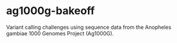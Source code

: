 # ag1000g-bakeoff
Variant calling challenges using sequence data from the Anopheles gambiae 1000 Genomes Project (Ag1000G).
